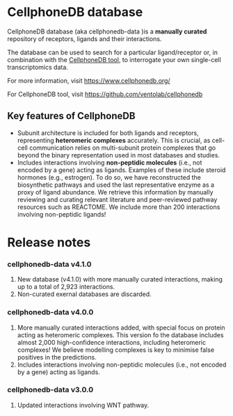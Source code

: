 # CellphoneDB database 

CellphoneDB database (aka cellphonedb-data )is a **manually curated** repository of receptors, ligands and their interactions. 

The database can be used to search for a particular ligand/receptor or, in combination with the [CellphoneDB tool](https://github.com/ventolab/cellphonedb),
to interrogate your own single-cell transcriptomics data.

For more information, visit https://www.cellphonedb.org/

For CellphoneDB tool, visit https://github.com/ventolab/cellphonedb


## Key features of CellphoneDB
- Subunit architecture is included for both ligands and receptors, representing **heteromeric complexes** accurately. 
This is crucial, as cell-cell communication relies on multi-subunit protein complexes that go beyond the binary representation used in most databases and studies. 
- Includes interactions involving **non-peptidic molecules** (i.e., not encoded by a gene) acting as ligands. Examples of these include steroid hormones (e.g., estrogen). To do so, we have reconstructed the biosynthetic pathways and used the last representative enzyme as a proxy of ligand abundance. We retrieve this information by manually reviewing and curating relevant literature and peer-reviewed pathway resources such as REACTOME. We include more than 200 interactions involving non-peptidic ligands!


# Release notes

### cellphonedb-data v4.1.0
1) New database (v4.1.0) with more manually curated interactions, making up to a total of 2,923 interactions.
2) Non-curated exernal databases are discarded.

### cellphonedb-data v4.0.0
1) More manually curated interactions added, with special focus on protein acting as heteromeric complexes. This version fo the database includes almost 2,000 high-confidence interactions, including heteromeric complexes! We believe modelling complexes is key to minimise false positives in the predictions.
2) Includes interactions involving non-peptidic molecules (i.e., not encoded by a gene) acting as ligands. 

### cellphonedb-data v3.0.0
1) Updated interactions involving WNT pathway.
